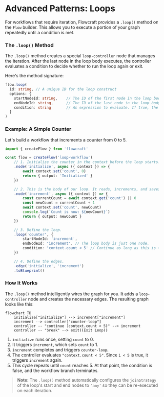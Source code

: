 # Advanced Patterns: Loops

For workflows that require iteration, Flowcraft provides a `.loop()` method on the `Flow` builder. This allows you to execute a portion of your graph repeatedly until a condition is met.

### The `.loop()` Method

The `.loop()` method creates a special `loop-controller` node that manages the iteration. After the last node in the loop body executes, the controller evaluates a condition to decide whether to run the loop again or exit.

Here's the method signature:
```typescript
flow.loop(
  id: string, // A unique ID for the loop construct
  options: {
	startNodeId: string,	// The ID of the first node in the loop body
	endNodeId: string,		// The ID of the last node in the loop body
	condition: string		// An expression to evaluate. If true, the loop continues.
  }
)
```

### Example: A Simple Counter

Let's build a workflow that increments a counter from 0 to 5.

```typescript
import { createFlow } from 'flowcraft'

const flow = createFlow('loop-workflow')
	// 1. Initialize the counter in the context before the loop starts.
	.node('initialize', async ({ context }) => {
		await context.set('count', 0)
		return { output: 'Initialized' }
	})

	// 2. This is the body of our loop. It reads, increments, and saves the counter.
	.node('increment', async ({ context }) => {
		const currentCount = await context.get('count') || 0
		const newCount = currentCount + 1
		await context.set('count', newCount)
		console.log(`Count is now: ${newCount}`)
		return { output: newCount }
	})

	// 3. Define the loop.
	.loop('counter', {
		startNodeId: 'increment',
		endNodeId: 'increment', // The loop body is just one node.
		condition: 'context.count < 5' // Continue as long as this is true.
	})

	// 4. Define the edges.
	.edge('initialize', 'increment')
	.toBlueprint()
```

### How It Works

The `.loop()` method intelligently wires the graph for you. It adds a `loop-controller` node and creates the necessary edges. The resulting graph looks like this:

```mermaid
flowchart TD
	initialize["initialize"] --> increment["increment"]
	increment --> controller["counter-loop"]
	controller -- "continue (context.count < 5)" --> increment
	controller -- "break" --> exit((Exit Loop))
```

1.  `initialize` runs once, setting `count` to 0.
2.  It triggers `increment`, which sets `count` to 1.
3.  `increment` completes and triggers `counter-loop`.
4.  The controller evaluates `"context.count < 5"`. Since `1 < 5` is true, it triggers `increment` again.
5.  This cycle repeats until `count` reaches 5. At that point, the condition is false, and the workflow branch terminates.

> **Note**: The `.loop()` method automatically configures the `joinStrategy` of the loop's start and end nodes to `'any'` so they can be re-executed on each iteration.
